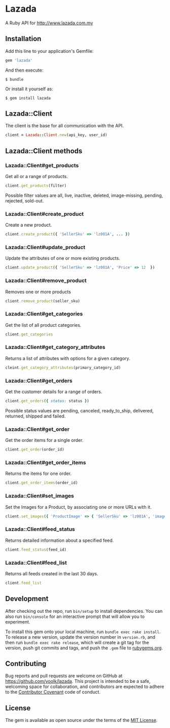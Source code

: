 # Lazada

A Ruby API for http://www.lazada.com.my

## Installation

Add this line to your application's Gemfile:

```ruby
gem 'lazada'
```

And then execute:

    $ bundle

Or install it yourself as:

    $ gem install lazada

## Lazada::Client

The client is the base for all communication with the API.

```ruby
client = Lazada::Client.new(api_key, user_id)
```

## Lazada::Client methods
### Lazada::Client#get_products
Get all or a range of products.
```ruby
client.get_products(filter)
```

Possible filter values are all, live, inactive, deleted, image-missing, pending, rejected, sold-out.

### Lazada::Client#create_product
Create a new product.
```ruby
client.create_product({ 'SellerSku' => 'lz001A', ... })
```

### Lazada::Client#update_product
Update the attributes of one or more existing products.
```ruby
client.update_product({ 'SellerSku' => 'lz001A', 'Price' => 12  })
```

### Lazada::Client#remove_product
Removes one or more products
```ruby
client.remove_product(seller_sku)
```

### Lazada::Client#get_categories
Get the list of all product categories.
```ruby
client.get_categories
```

### Lazada::Client#get_category_attributes
Returns a list of attributes with options for a given category.
```ruby
cleint.get_category_attributes(primary_category_id)
```

### Lazada::Client#get_orders
Get the customer details for a range of orders.
```ruby
client.get_orders({ status: status })
```
Possible status values are pending, canceled, ready_to_ship, delivered, returned, shipped and failed.

### Lazada::Client#get_order
Get the order items for a single order.
```ruby
client.get_order(order_id)
```

### Lazada::Client#get_order_items
Returns the items for one order.
```ruby
client.get_order_items(order_id)
```

### Lazada::Client#set_images
Set the Images for a Product, by associating one or more URLs with it.
```ruby
client.set_images({ 'ProductImage' => { 'SellerSku' => 'lz001A', 'images' => { ... } } })
```

### Lazada::Client#feed_status
Returns detailed information about a specified feed.
```ruby
client.feed_status(feed_id)
```

### Lazada::Client#feed_list
Returns all feeds created in the last 30 days.
```ruby
client.feed_list
```

## Development

After checking out the repo, run `bin/setup` to install dependencies. You can also run `bin/console` for an interactive prompt that will allow you to experiment.

To install this gem onto your local machine, run `bundle exec rake install`. To release a new version, update the version number in `version.rb`, and then run `bundle exec rake release`, which will create a git tag for the version, push git commits and tags, and push the `.gem` file to [rubygems.org](https://rubygems.org).

## Contributing

Bug reports and pull requests are welcome on GitHub at https://github.com/yoolk/lazada. This project is intended to be a safe, welcoming space for collaboration, and contributors are expected to adhere to the [Contributor Covenant](http://contributor-covenant.org) code of conduct.


## License

The gem is available as open source under the terms of the [MIT License](http://opensource.org/licenses/MIT).
